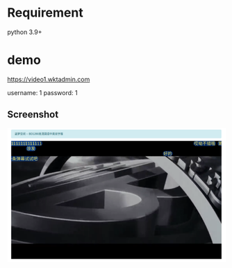 # Requirement

python 3.9+

# demo

https://video1.wktadmin.com

username: 1 password: 1



## Screenshot

![preview](./preview.png)
